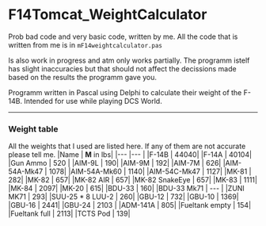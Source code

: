 # F14Tomcat_WeightCalculator
Prob bad code and very basic code, written by me. All the code that is written from me is in `mF14weightcalculator.pas`

Is also work in progress and atm only works partially. 
The programm istelf has slight inaccuracies but that should not affect the decissions made based on the results the programm gave you. 

Programm written in Pascal using Delphi to calculate their weight of the F-14B. Intended for use while playing DCS World.

***
### Weight table
All the weights that I used are listed here. If any of them are not accurate please tell me. 
|Name     | **M** in lbs|
|---      |---           |
|F-14B | 44040|
|F-14A | 40104|
|Gun Ammo | 520 |
|AIM-9L | 190|
|AIM-9M | 192|
|AIM-7M | 626|
|AIM-54A-Mk47 | 1078|
|AIM-54A-Mk60 | 1140|
|AIM-54C-Mk47 | 1127|
|MK-81 | 282|
|MK-82 | 657|
|MK-82 AIR | 657|
|MK-82 SnakeEye | 657|
|MK-83 | 1111|
|MK-84 | 2097|
|MK-20 | 615|
|BDU-33 | 160|
|BDU-33 Mk71 | --- |
|ZUNI MK71 | 293|
|SUU-25 * 8 LUU-2 | 260| 
|GBU-12 | 732|
|GBU-10 | 1369|
|GBU-16 | 2441|
|GBU-24 | 2103 |
|ADM-141A | 805|
|Fueltank empty | 154|
|Fueltank full | 2113|
|TCTS Pod | 139|
